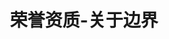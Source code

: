 ---
{
    layout: Layout,
    isHonour: true,
    title: 荣誉资质-关于边界,
    aboutTitle: {
        title: 关于边界,
        subTitle: 专注于区块链、大数据相关产品技术研发和解决方案的⾼科技公司
    },
    aboutType: [
        {
            text: 关于我们,
            route: /about
        },
        {
            text: 发展历程,
            route: /milestone
        },
        {
            text: 荣誉资质,
            route: /honour
        },
        {
            text: 加入我们,
            route: /join
        },
    ],
    honourList: {
        title: 所获荣誉,
        horizontalList: [
            {
                imgSrc: https://www.bianjie.ai/dist/honor_1.jpg?5474e5175d7f808c72191e3121d523ed
            },
            {
                imgSrc: https://www.bianjie.ai/dist/honor_10.jpg?bb6cc190ac39174cca8aab87766de6bd
            },
            {
                imgSrc: https://www.bianjie.ai/dist/honor_13.jpg?33eaab50ccb7028ea045ebf6d73cc74c
            },
            {
                imgSrc: https://www.bianjie.ai/dist/honor_14.jpg?30900cd69be3ea954f0612c1b407ab09
            },
            {
                imgSrc: https://www.bianjie.ai/dist/honor_17.jpg?073dc1866495e47c5f821187ba8b66cb
            },
            {
                imgSrc: https://www.bianjie.ai/dist/honor_18.jpg?86a66192a0a9c2f7e85b7ada0d95a024
            },
        ],
        verticalList: [
            {
                imgSrc: https://www.bianjie.ai/dist/honor_11.jpg?9437b46c6abfa22859c1594c0c11b130
            },
            {
                imgSrc: https://www.bianjie.ai/dist/honor_12.jpg?7c797aaa5f27f3eccd80e4e92c7169a2
            },
            {
                imgSrc: https://www.bianjie.ai/dist/honor_15.jpg?89001c1170f99c90b25e5cddf631cf22
            },
            {
                imgSrc: https://www.bianjie.ai/dist/honor_16.jpg?3c13a7a2867940dc7d81bfc28f8fb242
            },
            {
                imgSrc: https://www.bianjie.ai/dist/honor_5.jpg?d890b794922acf0b1fff642c13d85caf
            },
            {
                imgSrc: https://www.bianjie.ai/dist/honor_6.jpg?15794a91773be286d3fccbff8f68b1d2
            },
            {
                imgSrc: https://www.bianjie.ai/dist/honor_7.jpg?2c49d43b8cd559946412fdbf16b0890e
            },
            {
                imgSrc: https://www.bianjie.ai/dist/honor_8.jpg?425d798938dd55eeafca7f5aa67da7ac
            },
        ]

    },
    certiQualiContent: {
        title: 认证资质,
        subTitle: 边界智能专注于区块链、大数据相关产品技术研发和解决方案，获得多项认证证书和权威资质,
        list: [
            {
                src: https://www.bianjie.ai/dist/honor_3.jpg?8c73d39b46b08b2ef00c8cef9d3a2195,
                title: 国家高新技术企业认证,
                description: 全国高新技术企业认定是由国家科技部、财政部、税务总局主导，综合评估企业的核心自主知识产权、科技成果转化能力、研究开发的组织管理水平、成长性指标等多项指标认证结果。获得该项认证代表边界智能已经进入国家高新技术企业行列。
            },
            {
                src: https://www.bianjie.ai/dist/honor_3.jpg?8c73d39b46b08b2ef00c8cef9d3a2195,
                title: “双软”认证,
                description: “双软认证”是指“软件企业认证”和“软件产品认证”，取得双软认证说明边界智能的核心关键技术和软件开发能力获得了权威部门认可，边界智能在区块链、大数据相关产品的技术研发方面自主知识产权丰富，可更好的服务于客户。
            },
            {
                src: https://www.bianjie.ai/dist/honor_3.jpg?8c73d39b46b08b2ef00c8cef9d3a2195,
                title: 信通院“可信区块链”评测证书,
                description: 可信区块链认证是中国信息通信研究院主导的行业领先的区块链产品评测体系，该评测体系有严格的测试指标和审核机制，权威、公正、可信度高。边界智能现为可信区块链推进计划（TBI）理事成员单位。
            },
            {
                src: https://www.bianjie.ai/dist/honor_3.jpg?8c73d39b46b08b2ef00c8cef9d3a2195,
                title: BSN“联盟成员”证书,
                description: BSN 联盟成员证书是区块链服务网络发展联盟（BSNDA）开发者委员会颁发的资质证书。边界智能作为 BSN 的联盟成员之一，在联盟链技术研发和实现层面已获得业界权威机构认可。
            },
            {
                src: https://www.bianjie.ai/dist/honor_3.jpg?8c73d39b46b08b2ef00c8cef9d3a2195,
                title: 质量管理体系认证,
                description: 质量管理体系认证是国际标准化组织（ISO）制定的国际标准，通过该项认证表明边界智能在各项管理体系上已达到了国际标准，能向客户交付合格且质量保证的产品。
            },
            {
                src: https://www.bianjie.ai/dist/honor_3.jpg?8c73d39b46b08b2ef00c8cef9d3a2195,
                title: 信息安全管理体系认证,
                description: 信息安全管理体系认证是国际标准化组织（ISO）制定的国际标准，通过该项认证表明边界智能在信息安全管理层面达到了国际标准，可有效保护信息资源安全,保护信息化进程健康、有序、可持续发展。
            },
        ]
    },
    otherHonoursContent: {
        title: 更多荣誉,
        otherHonoursList: [
            {
                year: 2021,
                monthList: [
                    {
                        month: '06',
                        honours: [
                            {honour: 2021 长三角（上海）区块链应用创新大赛一等奖},
                        ]
                    },
                    {
                        month: '03',
                        honours: [
                            {honour: 边界智能成为中国中小企业协会区块链专委会常务理事单位，创始人曹恒当选常务理事会主席},
                        ]
                    },
                    {
                        month: '01',
                        honours: [
                            {honour: 由边界智能首先完成的 BSN 开放联盟链「文昌链」正式首批上线},
                            {honour: 由边界智能荣登零壹财经「中国区块链应用 TOP30 企业」榜单},
                            {honour: 知识产权管理体系认证},
                        ]
                    },
                ]
            },
            {
                year: 2020,
                monthList: [
                    {
                        month: '12',
                        honours: [
                            {honour: 获得 ISO27001信息安全管理体系认证 以及 ISO9001质量管理体系认证},
                            {honour: 边界智能创始人荣获 2020上海区块链优秀创业者奖},
                            {honour: 边界智能入选 2020上海市经信委主办的「2020上海最具投资潜力50佳创业企业」},
                        ]
                    },
                    {
                        month: '11',
                        honours: [
                            {honour: 边界智能 IRITA Hub 跨链服务枢纽成功上线 BSN 平台，以支撑 BSN 环境中异构应用链之间的跨链访问与操作},
                            {honour: 边界智能正式成为 IEEE 标准协会高级会员，并参与区块链跨链互操作等相关领域的标准制定},
                        ]
                    },
                    {
                        month: '10',
                        honours: [
                            {honour: 荣获「2020中国区块链技术创新典型企业」奖项},
                        ]
                    },
                    {
                        month: '03',
                        honours: [
                            {honour: 边界智能正式上线并开园自研的联盟链产品IRITA（Inter-Realm Industry Trust Alliance IRITA）},
                            {honour: IRITA Healthcare 以及与星康链联合研发的区块链电子处方共享平台同时入驻中国信通院 “数字健康资源供给对接平台”},
                        ]
                    },
                ]
            },
            {
                year: 2019,
                monthList: [
                    {
                        month: '12',
                        honours: [
                            {honour: 荣获「2019中国区块链技术创新典型企业」奖项},
                        ]
                    },
                    {
                        month: '11',
                        honours: [
                            {honour: 通过国家高新技术企业认定以及双软认证},
                        ]
                    },
                    {
                        month: '08',
                        honours: [
                            {honour: 边界智能打造的「 跨链服务联盟枢纽 ISCH 」，荣获2019中国优秀区块链解决方案},
                        ]
                    },
                    {
                        month: '06',
                        honours: [
                            {honour: 跨链服务项目获得上海市2019年度「 科技创新行动计划」 科技型中小企业技术创新资金支持},
                            {honour: 荣获中国最佳管理创新实践案例奖},
                        ]
                    },
                    {
                        month: '05',
                        honours: [
                            {honour: 「 创业在上海」国际创新创业大赛优秀企业奖},
                        ]
                    },
                    {
                        month: '01',
                        honours: [
                            {honour: 上榜由链塔智库&工信部赛迪区块链研究院联合发布的《中国区块链企业百强榜》},
                        ]
                    },
                ]
            },
            {
                year: 2018,
                monthList: [
                    {
                        month: '12',
                        honours: [
                            {honour: 荣获「2019中国区块链技术创新典型企业」奖项},
                        ]
                    },
                    {
                        month: '10',
                        honours: [
                            {honour: 「 创业在上海」国际创新创业大赛优胜企业奖},
                        ]
                    },
                    {
                        month: '08',
                        honours: [
                            {honour: 荣获中国健康医疗大数据产业创新大赛天使之星组冠军以及 TMT 数据组一等奖},
                        ]
                    },
                ]
            },
        ]
    }
}
---